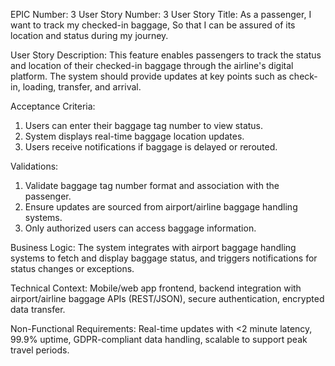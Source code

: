 EPIC Number: 3
User Story Number: 3
User Story Title: As a passenger, I want to track my checked-in baggage, So that I can be assured of its location and status during my journey.

User Story Description: This feature enables passengers to track the status and location of their checked-in baggage through the airline's digital platform. The system should provide updates at key points such as check-in, loading, transfer, and arrival.

Acceptance Criteria:
1. Users can enter their baggage tag number to view status.
2. System displays real-time baggage location updates.
3. Users receive notifications if baggage is delayed or rerouted.

Validations:
1. Validate baggage tag number format and association with the passenger.
2. Ensure updates are sourced from airport/airline baggage handling systems.
3. Only authorized users can access baggage information.

Business Logic: The system integrates with airport baggage handling systems to fetch and display baggage status, and triggers notifications for status changes or exceptions.

Technical Context: Mobile/web app frontend, backend integration with airport/airline baggage APIs (REST/JSON), secure authentication, encrypted data transfer.

Non-Functional Requirements: Real-time updates with <2 minute latency, 99.9% uptime, GDPR-compliant data handling, scalable to support peak travel periods.
